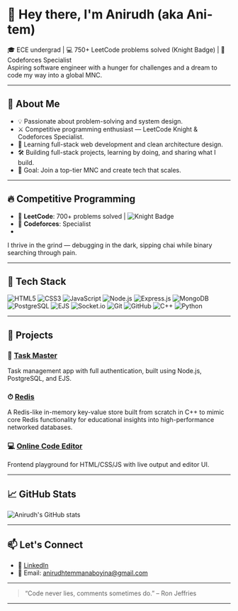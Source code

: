 # 👋 Hey there, I'm Anirudh (aka Ani-tem)

🎓 ECE undergrad | 💻 750+ LeetCode problems solved (Knight Badge) | 🧠 Codeforces Specialist  
Aspiring software engineer with a hunger for challenges and a dream to code my way into a global MNC.

---

## 🚀 About Me

- 💡 Passionate about problem-solving and system design.
- ⚔️ Competitive programming enthusiast — LeetCode Knight & Codeforces Specialist.
- 🌱 Learning full-stack web development and clean architecture design.
- 🛠️ Building full-stack projects, learning by doing, and sharing what I build.
- 🎯 Goal: Join a top-tier MNC and create tech that scales.

---

## 🔥 Competitive Programming

- 🧩 **LeetCode**: 700+ problems solved | ![Knight Badge](https://leetcode.com/static/images/badges/knight.png)
- 🧠 **Codeforces**: Specialist
- 
I thrive in the grind — debugging in the dark, sipping chai while binary searching through pain.

---

## 🧰 Tech Stack

![HTML5](https://img.shields.io/badge/HTML5-E34F26?style=flat&logo=html5&logoColor=white)
![CSS3](https://img.shields.io/badge/CSS3-1572B6?style=flat&logo=css3&logoColor=white)
![JavaScript](https://img.shields.io/badge/JavaScript-F7DF1E?style=flat&logo=javascript&logoColor=black)
![Node.js](https://img.shields.io/badge/Node.js-339933?style=flat&logo=node.js&logoColor=white)
![Express.js](https://img.shields.io/badge/Express.js-000000?style=flat&logo=express&logoColor=white)
![MongoDB](https://img.shields.io/badge/MongoDB-4EA94B?style=flat&logo=mongodb&logoColor=white)
![PostgreSQL](https://img.shields.io/badge/PostgreSQL-4169E1?style=flat&logo=postgresql&logoColor=white)
![EJS](https://img.shields.io/badge/EJS-8C8C8C?style=flat)
![Socket.io](https://img.shields.io/badge/Socket.io-010101?style=flat&logo=socket.io&logoColor=white)
![Git](https://img.shields.io/badge/Git-F05032?style=flat&logo=git&logoColor=white)
![GitHub](https://img.shields.io/badge/GitHub-181717?style=flat&logo=github&logoColor=white)
![C++](https://img.shields.io/badge/C++-00599C?style=flat&logo=c%2B%2B&logoColor=white)
![Python](https://img.shields.io/badge/Python-3776AB?style=flat&logo=python&logoColor=white)

---

## 🧪 Projects

### 🔧 [Task Master](https://github.com/Ani-tem/task_master)
Task management app with full authentication, built using Node.js, PostgreSQL, and EJS.

### ⏱ [Redis](https://github.com/Ani-tem/Redis.git)
A Redis-like in-memory key-value store built from scratch in C++ to mimic core Redis functionality for educational insights into high-performance networked databases.

### 💻 [Online Code Editor](https://github.com/Ani-tem/OnlinecodeEditor)
Frontend playground for HTML/CSS/JS with live output and editor UI.

---

## 📈 GitHub Stats

![Anirudh's GitHub stats](https://github-readme-stats.vercel.app/api?username=ani-tem&show_icons=true&theme=radical)

---

## 📫 Let's Connect

- 🔗 [LinkedIn](https://www.linkedin.com/in/anirudh-temmanaboyina-5b7a1b28a/)
- 📧 Email: anirudhtemmanaboyina@gmail.com

---

> “Code never lies, comments sometimes do.” – Ron Jeffries

---
